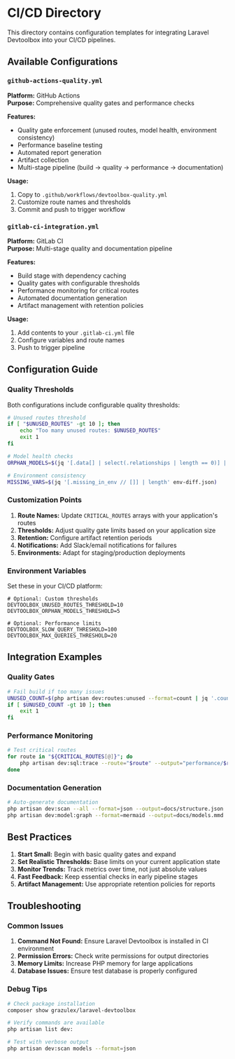 # CI/CD Directory

This directory contains configuration templates for integrating Laravel Devtoolbox into your CI/CD pipelines.

## Available Configurations

### `github-actions-quality.yml`
**Platform:** GitHub Actions  
**Purpose:** Comprehensive quality gates and performance checks

**Features:**
- Quality gate enforcement (unused routes, model health, environment consistency)
- Performance baseline testing
- Automated report generation
- Artifact collection
- Multi-stage pipeline (build → quality → performance → documentation)

**Usage:**
1. Copy to `.github/workflows/devtoolbox-quality.yml`
2. Customize route names and thresholds
3. Commit and push to trigger workflow

### `gitlab-ci-integration.yml`
**Platform:** GitLab CI  
**Purpose:** Multi-stage quality and documentation pipeline

**Features:**
- Build stage with dependency caching
- Quality gates with configurable thresholds
- Performance monitoring for critical routes
- Automated documentation generation
- Artifact management with retention policies

**Usage:**
1. Add contents to your `.gitlab-ci.yml` file
2. Configure variables and route names
3. Push to trigger pipeline

## Configuration Guide

### Quality Thresholds

Both configurations include configurable quality thresholds:

```bash
# Unused routes threshold
if [ "$UNUSED_ROUTES" -gt 10 ]; then
    echo "Too many unused routes: $UNUSED_ROUTES"
    exit 1
fi

# Model health checks
ORPHAN_MODELS=$(jq '[.data[] | select(.relationships | length == 0)] | length' models.json)

# Environment consistency
MISSING_VARS=$(jq '[.missing_in_env // []] | length' env-diff.json)
```

### Customization Points

1. **Route Names:** Update `CRITICAL_ROUTES` arrays with your application's routes
2. **Thresholds:** Adjust quality gate limits based on your application size
3. **Retention:** Configure artifact retention periods
4. **Notifications:** Add Slack/email notifications for failures
5. **Environments:** Adapt for staging/production deployments

### Environment Variables

Set these in your CI/CD platform:

```env
# Optional: Custom thresholds
DEVTOOLBOX_UNUSED_ROUTES_THRESHOLD=10
DEVTOOLBOX_ORPHAN_MODELS_THRESHOLD=5

# Optional: Performance limits  
DEVTOOLBOX_SLOW_QUERY_THRESHOLD=100
DEVTOOLBOX_MAX_QUERIES_THRESHOLD=20
```

## Integration Examples

### Quality Gates
```bash
# Fail build if too many issues
UNUSED_COUNT=$(php artisan dev:routes:unused --format=count | jq '.count')
if [ $UNUSED_COUNT -gt 10 ]; then
    exit 1
fi
```

### Performance Monitoring
```bash
# Test critical routes
for route in "${CRITICAL_ROUTES[@]}"; do
    php artisan dev:sql:trace --route="$route" --output="performance/$route.json"
done
```

### Documentation Generation
```bash
# Auto-generate documentation
php artisan dev:scan --all --format=json --output=docs/structure.json
php artisan dev:model:graph --format=mermaid --output=docs/models.mmd
```

## Best Practices

1. **Start Small:** Begin with basic quality gates and expand
2. **Set Realistic Thresholds:** Base limits on your current application state
3. **Monitor Trends:** Track metrics over time, not just absolute values
4. **Fast Feedback:** Keep essential checks in early pipeline stages
5. **Artifact Management:** Use appropriate retention policies for reports

## Troubleshooting

### Common Issues

1. **Command Not Found:** Ensure Laravel Devtoolbox is installed in CI environment
2. **Permission Errors:** Check write permissions for output directories
3. **Memory Limits:** Increase PHP memory for large applications
4. **Database Issues:** Ensure test database is properly configured

### Debug Tips

```bash
# Check package installation
composer show grazulex/laravel-devtoolbox

# Verify commands are available
php artisan list dev:

# Test with verbose output
php artisan dev:scan models --format=json
```
